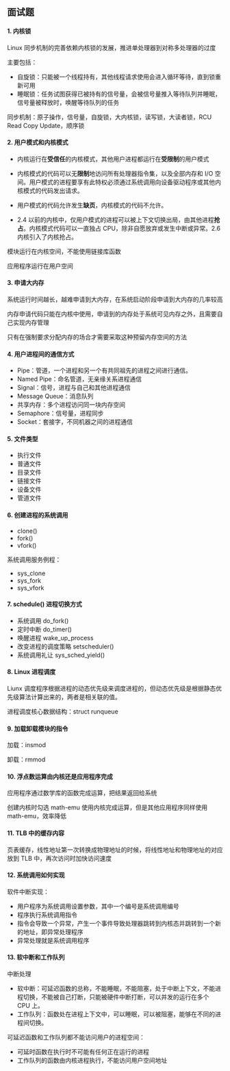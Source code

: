 ## 面试题

#### 1. 内核锁

Linux 同步机制的完善依赖内核锁的发展，推进单处理器到对称多处理器的过度

主要包括：

- 自旋锁：只能被一个线程持有，其他线程请求使用会进入循环等待，直到锁重新可用
- 睡眠锁：任务试图获得已被持有的信号量，会被信号量推入等待队列并睡眠，信号量被释放时，唤醒等待队列的任务

同步机制：原子操作，信号量，自旋锁，大内核锁，读写锁，大读者锁，RCU Read Copy Update，顺序锁



#### 2. 用户模式和内核模式

- 内核运行在**受信任**的内核模式，其他用户进程都运行在**受限制**的用户模式

- 内核模式的代码可以无**限制**地访问所有处理器指令集，以及全部内存和 I/O 空间。用户模式的进程要享有此特权必须通过系统调用向设备驱动程序或其他内核模式的代码发出请求。

- 用户模式的代码允许发生**缺页**，内核模式的代码不允许。
- 2.4 以前的内核中，仅用户模式的进程可以被上下文切换出局，由其他进程**抢占**。内核模式代码可以一直独占 CPU，除非自愿放弃或发生中断或异常。2.6 内核引入了内核抢占。



模块运行在内核空间，不能使用链接库函数

应用程序运行在用户空间



#### 3. 申请大内存

系统运行时间越长，越难申请到大内存，在系统启动阶段申请到大内存的几率较高

内存申请代码只能在内核中使用，申请到的内存处于系统可见内存之外，且需要自己实现内存管理

只有在强制要求分配内存的场合才需要采取这种预留内存空间的方法



#### 4. 用户进程间的通信方式

- Pipe：管道，一个进程和另一个有共同祖先的进程之间进行通信。
- Named Pipe：命名管道，无亲缘关系进程通信
- Signal：信号，进程与自己和其他进程通信
- Message Queue：消息队列
- 共享内存：多个进程访问同一块内存空间
- Semaphore：信号量，进程同步
- Socket：套接字，不同机器之间的进程通信



#### 5. 文件类型

- 执行文件
- 普通文件
- 目录文件
- 链接文件
- 设备文件
- 管道文件



#### 6. 创建进程的系统调用

- clone()
- fork()
- vfork()

系统调用服务例程：

- sys_clone
- sys_fork
- sys_vfork



#### 7. schedule() 进程切换方式

- 系统调用 do_fork()
- 定时中断 do_timer()
- 唤醒进程 wake_up_process
- 改变进程的调度策略 setscheduler()
- 系统调用礼让 sys_sched_yield()



#### 8. Linux 进程调度

Liunx 调度程序根据进程的动态优先级来调度进程的，但动态优先级是根据静态优先级算法计算出来的，两者是相关联的值。

进程调度核心数据结构：struct runqueue



#### 9. 加载卸载模块的指令

加载：insmod

卸载：rmmod



#### 10. 浮点数运算由内核还是应用程序完成

应用程序通过数学库的函数完成运算，把结果返回给系统

创建内核时勾选 math-emu 使用内核完成运算，但是其他应用程序同样使用 math-emu，效率降低



#### 11. TLB 中的缓存内容

页表缓存，线性地址第一次转换成物理地址的时候，将线性地址和物理地址的对应放到 TLB 中，再次访问时加快访问速度



#### 12. 系统调用如何实现

软件中断实现：

- 用户程序为系统调用设置参数，其中一个编号是系统调用编号
- 程序执行系统调用指令
- 指令会导致一个异常，产生一个事件导致处理器跳转到内核态并跳转到一个新的地址，即异常处理程序
- 异常处理就是系统调用程序



#### 13. 软中断和工作队列

中断处理

- 软中断：可延迟函数的总称，不能睡眠，不能阻塞，处于中断上下文，不能进程切换，不能被自己打断，只能被硬件中断打断，可以并发的运行在多个 CPU 上。
- 工作队列：函数处在进程上下文中，可以睡眠，可以被阻塞，能够在不同的进程间切换。



可延迟函数和工作队列都不能访问用户的进程空间：

- 可延时函数在执行时不可能有任何正在运行的进程
- 工作队列的函数由内核进程执行，不能访问用户空间地址









